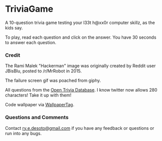 # TriviaGame

A 10-question trivia game testing your l33t h@xx0r computer skillz, as the kids say.

To play, read each question and click on the answer. You have 30 seconds to answer each question.

### Credit

The Rami Malek "Hackerman" image was originally created by Reddit user JBisBlu, posted to /r/MrRobot in 2015.

The failure screen gif was poached from giphy.

All questions from the [Open Trivia Database](https://opentdb.com/). I know twitter now allows 280 characters! Take it up with them!

Code wallpaper via [WallpaperTag](https://wallpapertag.com/code-background).

### Questions and Comments

Contact ry.e.desoto@gmail.com if you have any feedback or questions or run into any bugs.
